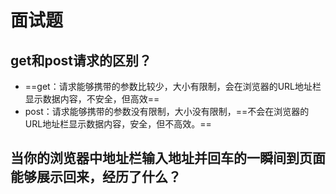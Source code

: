 # 面试题

## get和post请求的区别？

- ==get：请求能够携带的参数比较少，大小有限制，会在浏览器的URL地址栏显示数据内容，不安全，但高效==
- post：请求能够携带的参数没有限制，大小没有限制，==不会在浏览器的URL地址栏显示数据内容，安全，但不高效。==



## 当你的浏览器中地址栏输入地址并回车的一瞬间到页面能够展示回来，经历了什么？

